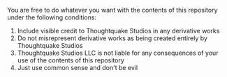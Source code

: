 You are free to do whatever you want with the contents of this repository under the following conditions:

1. Include visible credit to Thoughtquake Studios in any derivative works
2. Do not misrepresent derivative works as being created entirely by Thoughtquake Studios
3. Thoughtquake Studios LLC is not liable for any consequences of your use of the contents of this repository
4. Just use common sense and don't be evil